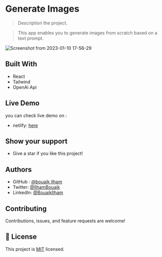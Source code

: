 # Generate Images

> Description the project.

>  This app enables you to generate images from scratch based on a text prompt.

![Screenshot from 2023-01-10 17-56-29](https://user-images.githubusercontent.com/89751188/211621323-1634c7c9-1a0e-46a1-b990-c08a21b1a8d9.png)



## Built With
- React
- Tailwind
- OpenAi Api 


## Live Demo

you can check live demo on :

- netlify: [here](https://classy-sable-4533c9.netlify.app/)


## Show your support

- Give a star if you like this project!

## Authors

- GitHub : [@bouaik ilham](https://github.com/BouaikIlham)
- Twitter: [@IlhamBouaik](https://twitter.com/IlhamBouaik)
- LinkedIn: [@BouaikIlham](https://www.linkedin.com/in/bouaik-ilham-478478230/)

## Contributing

Contributions, issues, and feature requests are welcome!

## 📝 License

This project is [MIT](./MIT.md) licensed.
